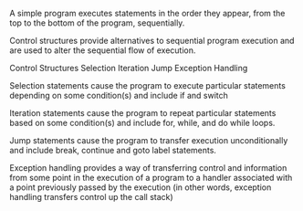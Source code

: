 A simple program executes statements in the order they appear, from the top to the bottom of the program, sequentially.

Control structures provide alternatives to sequential program execution and are used to alter the sequential flow of execution.

Control Structures
  Selection
  Iteration
  Jump
  Exception Handling



Selection statements cause the program to execute particular statements depending on some condition(s) and include if and switch

Iteration statements cause the program to repeat particular statements based on some condition(s) and include for, while, and do while loops.

Jump statements cause the program to transfer execution unconditionally and include break, continue and goto label statements.

Exception handling provides a way of transferring control and information from some point in the execution of a program to a handler associated with a point previously passed by the execution (in other words, exception handling transfers control up the call stack)
